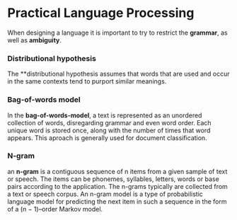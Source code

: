 # Practical Language Processing

When designing a language it is important to try to restrict the **grammar**, as well as **ambiguity**.

### Distributional hypothesis
The **distributional hypothesis assumes that words that are used and occur in the same contexts tend to purport similar meanings.

### Bag-of-words model
In the **bag-of-words-model**, a text is represented as an unordered collection of words, disregarding grammar and even word order. Each unique word is stored once, along with the number of times that word appears. This aproach is generally used for document classification.

### N-gram
an **n-gram** is a contiguous sequence of n items from a given sample of text or speech. The items can be phonemes, syllables, letters, words or base pairs according to the application. The n-grams typically are collected from a text or speech corpus. An n-gram model is a type of probabilistic language model for predicting the next item in such a sequence in the form of a (n − 1)–order Markov model.